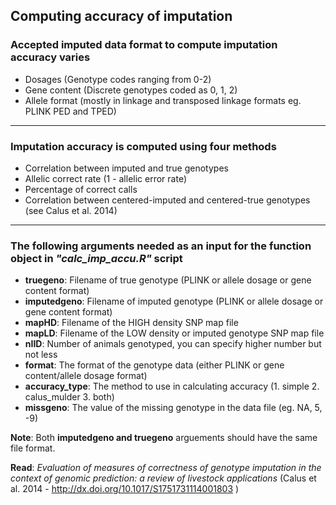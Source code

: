 ## Computing accuracy of imputation
### Accepted imputed data format to compute imputation accuracy varies 
- Dosages (Genotype codes ranging from 0-2)
- Gene content (Discrete genotypes coded as 0, 1, 2) 
- Allele format (mostly in linkage and transposed linkage formats eg. PLINK PED and TPED)
---
### Imputation accuracy is computed using four methods 
- Correlation between imputed and true genotypes
- Allelic correct rate (1 - allelic error rate)
- Percentage of correct calls
- Correlation between centered-imputed and centered-true genotypes (see Calus et al. 2014) 
---
### The following arguments needed as an input for the function object in *"calc_imp_accu.R"* script  
- **truegeno**: Filename of true genotype (PLINK or allele dosage or gene content format)
- **imputedgeno**: Filename of imputed genotype (PLINK or allele dosage or gene content format)
- **mapHD**: Filename of the HIGH density SNP map file
- **mapLD**: Filename of the LOW density or imputed genotype SNP map file
- **nIID**: Number of animals genotyped, you can specify higher number but not less
- **format**: The format of the genotype data (either PLINK or gene content/allele dosage format)
- **accuracy_type**: The method to use in calculating accuracy (1. simple 2. calus_mulder 3. both)
- **missgeno**: The value of the missing genotype in the data file (eg. NA, 5, -9) 

**Note**: Both **imputedgeno and truegeno** arguements should have the same file format.

**Read**: *Evaluation of measures of correctness of genotype imputation in the context of genomic prediction: a review of livestock applications* (Calus et al. 2014 - http://dx.doi.org/10.1017/S1751731114001803 )


